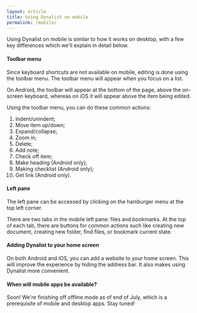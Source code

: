 ```yaml
---
layout: article
title: Using Dynalist on mobile
permalink: /mobile/
---
```


Using Dynalist on mobile is similar to how it works on desktop, with a few key differences which we'll explain in detail below.

#### Toolbar menu

Since keyboard shortcuts are not available on mobile, editing is done using the toolbar menu. The toolbar menu will appear when you focus on a list.

On Android, the toolbar will appear at the bottom of the page, above the on-screen keyboard, whereas on iOS it will appear above the item being edited.

Using the toolbar menu, you can do these common actions:

1. Indent/unindent;
2. Move item up/down;
3. Expand/collapse;
4. Zoom in;
5. Delete;
6. Add note;
7. Check off item;
8. Make heading (Android only);
9. Making checklist (Android only);
10. Get link (Android only).

#### Left pane

The left pane can be accessed by clicking on the hamburger menu at the top left corner.

There are two tabs in the mobile left pane: files and bookmarks. At the top of each tab, there are buttons for common actions such like creating new document, creating new folder, find files, or bookmark current state.

#### Adding Dynalist to your home screen

On both Android and iOS, you can add a website to your home screen. This will improve the experience by hiding the address bar. It also makes using Dynalist more convenient.

#### When will mobile apps be available?

Soon! We're finishing off offline mode as of end of July, which is a prerequisite of mobile and desktop apps. Stay tuned!